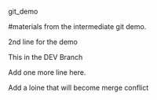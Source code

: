 git_demo


#materials from the  intermediate git demo.

2nd line for the demo

This in the DEV Branch

Add one more line here.

Add a loine that will become merge conflict
